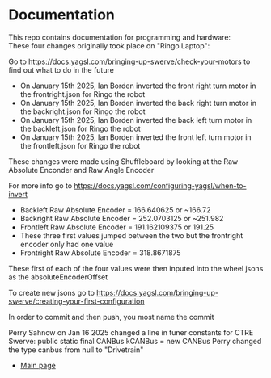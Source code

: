 # Documentation

This repo contains documentation for programming and hardware:  
These four changes originally took place on "Ringo Laptop":

Go to https://docs.yagsl.com/bringing-up-swerve/check-your-motors to find out what to do in the future

- On January 15th 2025, Ian Borden inverted the front right turn motor in the frontright.json for Ringo the robot
- On January 15th 2025, Ian Borden inverted the back right turn motor in the backright.json for Ringo the robot
- On January 15th 2025, Ian Borden inverted the back left turn motor in the backleft.json for Ringo the robot
- On January 15th 2025, Ian Borden inverted the front left turn motor in the frontleft.json for Ringo the robot

These changes were made using Shuffleboard by looking at the Raw Absolute Enconder and Raw Angle Encoder

For more info go to https://docs.yagsl.com/configuring-yagsl/when-to-invert

- Backleft Raw Absolute Encoder = 166.640625 or ~166.72
- Backright Raw Absolute Encoder = 252.0703125 or ~251.982
- Frontleft Raw Absolute Encoder = 191.162109375 or 191.25
- These three first values jumped between the two but the frontright encoder only had one value
- Frontright Raw Absolute Encoder = 318.8671875

These first of each of the four values were then inputed into the wheel jsons as the absoluteEncoderOffset

To create new jsons go to https://docs.yagsl.com/bringing-up-swerve/creating-your-first-configuration

In order to commit and then push, you most name the commit





Perry Sahnow on Jan 16 2025 changed a line in tuner constants for CTRE Swerve: public static final CANBus kCANBus = new CANBus
Perry changed the type canbus from null to "Drivetrain"

* [Main page](https://github.com/FRCteam1719theUmbrellaCorporation/documentation/wiki)
